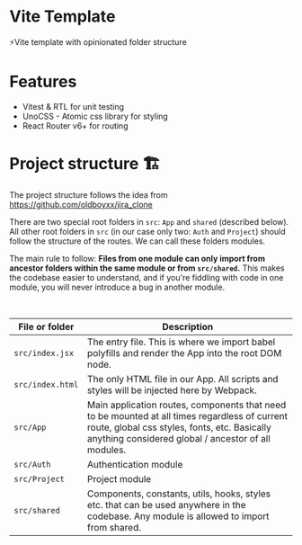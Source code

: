 # Vite Template
⚡Vite template with opinionated folder structure

# Features
- Vitest & RTL for unit testing
- UnoCSS - Atomic css library for styling
- React Router v6+ for routing

# Project structure 🏗

The project structure follows the idea from https://github.com/oldboyxx/jira_clone

There are two special root folders in `src`: `App` and `shared` (described below). All other root folders in `src` (in our case only two: `Auth` and `Project`) should follow the structure of the routes. We can call these folders modules.

The main rule to follow: **Files from one module can only import from ancestor folders within the same module or from `src/shared`.** This makes the codebase easier to understand, and if you're fiddling with code in one module, you will never introduce a bug in another module.

<br>

| File or folder   | Description                                                                                                                                                                                          |
| ---------------- | ---------------------------------------------------------------------------------------------------------------------------------------------------------------------------------------------------- |
| `src/index.jsx`  | The entry file. This is where we import babel polyfills and render the App into the root DOM node.                                                                                                   |
| `src/index.html` | The only HTML file in our App. All scripts and styles will be injected here by Webpack.                                                                                                              |
| `src/App`        | Main application routes, components that need to be mounted at all times regardless of current route, global css styles, fonts, etc. Basically anything considered global / ancestor of all modules. |
| `src/Auth`       | Authentication module                                                                                                                                                                                |
| `src/Project`    | Project module                                                                                                                                                                                       |
| `src/shared`     | Components, constants, utils, hooks, styles etc. that can be used anywhere in the codebase. Any module is allowed to import from shared.                                                             |

